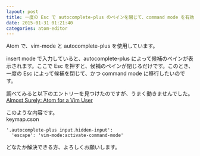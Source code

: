 ```yaml
---
layout: post
title: 一度の Esc で autocomplete-plus のペインを閉じて、command mode を有効にしたい
date: 2015-01-31 01:21:40
categories: atom-editor
---
```

<!-- {% raw %} -->
<p>Atom で、vim-mode と autocomplete-plus を使用しています。</p>

<p>insert mode で入力していると、autocomplete-plus によって候補のペインが表示されます。ここで Esc を押すと、候補のペインが閉じるだけです。このとき、一度の Esc によって候補を閉じて、かつ command mode に移行したいのです。</p>

<p>調べてみると以下のエントリーを見つけたのですが、うまく動きませんでした。<br>
<a href="http://felixjung.io/blog/2014/12/20/atom-form-a-vim-user/" rel="nofollow">Almost Surely: Atom for a Vim User</a></p>

<p>このような内容です。<br>
keymap.cson</p>

<pre><code>'.autocomplete-plus input.hidden-input':
  'escape': 'vim-mode:activate-command-mode'
</code></pre>

<p>どなたか解決できる方、よろしくお願いします。</p>
<!-- {% endraw %} -->
